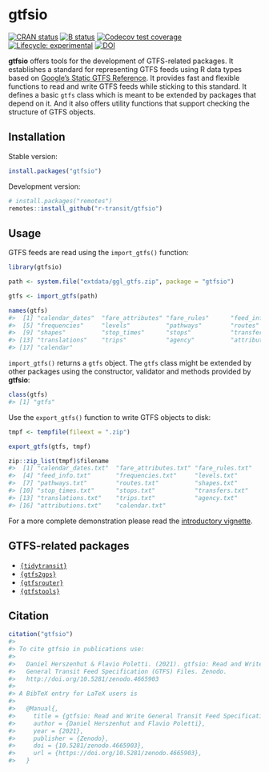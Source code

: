 
# gtfsio

[![CRAN
status](https://www.r-pkg.org/badges/version/gtfsio)](https://CRAN.R-project.org/package=gtfsio)
[![B
status](https://github.com/r-transit/gtfsio/workflows/R-CMD-check/badge.svg)](https://github.com/r-transit/gtfsio/actions?query=workflow%3AR-CMD-check)
[![Codecov test
coverage](https://codecov.io/gh/r-transit/gtfsio/branch/master/graph/badge.svg)](https://codecov.io/gh/r-transit/gtfsio?branch=master)
[![Lifecycle:
experimental](https://img.shields.io/badge/lifecycle-experimental-orange.svg)](https://lifecycle.r-lib.org/articles/stages.html)
[![DOI](https://zenodo.org/badge/DOI/10.5281/zenodo.4665903.svg)](https://zenodo.org/record/4665903)

**gtfsio** offers tools for the development of GTFS-related packages. It
establishes a standard for representing GTFS feeds using R data types
based on [Google’s Static GTFS
Reference](https://developers.google.com/transit/gtfs/reference). It
provides fast and flexible functions to read and write GTFS feeds while
sticking to this standard. It defines a basic `gtfs` class which is
meant to be extended by packages that depend on it. And it also offers
utility functions that support checking the structure of GTFS objects.

## Installation

Stable version:

``` r
install.packages("gtfsio")
```

Development version:

``` r
# install.packages("remotes")
remotes::install_github("r-transit/gtfsio")
```

## Usage

GTFS feeds are read using the `import_gtfs()` function:

``` r
library(gtfsio)

path <- system.file("extdata/ggl_gtfs.zip", package = "gtfsio")

gtfs <- import_gtfs(path)

names(gtfs)
#>  [1] "calendar_dates"  "fare_attributes" "fare_rules"      "feed_info"      
#>  [5] "frequencies"     "levels"          "pathways"        "routes"         
#>  [9] "shapes"          "stop_times"      "stops"           "transfers"      
#> [13] "translations"    "trips"           "agency"          "attributions"   
#> [17] "calendar"
```

`import_gtfs()` returns a `gtfs` object. The `gtfs` class might be
extended by other packages using the constructor, validator and methods
provided by **gtfsio**:

``` r
class(gtfs)
#> [1] "gtfs"
```

Use the `export_gtfs()` function to write GTFS objects to disk:

``` r
tmpf <- tempfile(fileext = ".zip")

export_gtfs(gtfs, tmpf)

zip::zip_list(tmpf)$filename
#>  [1] "calendar_dates.txt"  "fare_attributes.txt" "fare_rules.txt"     
#>  [4] "feed_info.txt"       "frequencies.txt"     "levels.txt"         
#>  [7] "pathways.txt"        "routes.txt"          "shapes.txt"         
#> [10] "stop_times.txt"      "stops.txt"           "transfers.txt"      
#> [13] "translations.txt"    "trips.txt"           "agency.txt"         
#> [16] "attributions.txt"    "calendar.txt"
```

For a more complete demonstration please read the [introductory
vignette](https://r-transit.github.io/gtfsio/articles/gtfsio.html).

## GTFS-related packages

-   [`{tidytransit}`](https://github.com/r-transit/tidytransit)
-   [`{gtfs2gps}`](https://github.com/ipeaGIT/gtfs2gps)
-   [`{gtfsrouter}`](https://github.com/ATFutures/gtfs-router)
-   [`{gtfstools}`](https://github.com/ipeaGIT/gtfstools)

## Citation

``` r
citation("gtfsio")
#> 
#> To cite gtfsio in publications use:
#> 
#>   Daniel Herszenhut & Flavio Poletti. (2021). gtfsio: Read and Write
#>   General Transit Feed Specification (GTFS) Files. Zenodo.
#>   http://doi.org/10.5281/zenodo.4665903
#> 
#> A BibTeX entry for LaTeX users is
#> 
#>   @Manual{,
#>     title = {gtfsio: Read and Write General Transit Feed Specification (GTFS) Files},
#>     author = {Daniel Herszenhut and Flavio Poletti},
#>     year = {2021},
#>     publisher = {Zenodo},
#>     doi = {10.5281/zenodo.4665903},
#>     url = {https://doi.org/10.5281/zenodo.4665903},
#>   }
```
